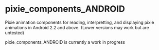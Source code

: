 pixie_components_ANDROID
========================

Pixie animation components for reading, interpretting, and displaying pixie animations in Android 2.2 and above. (Lower versions may work but are untested)

pixie_components_ANDROID is currently a work in progress